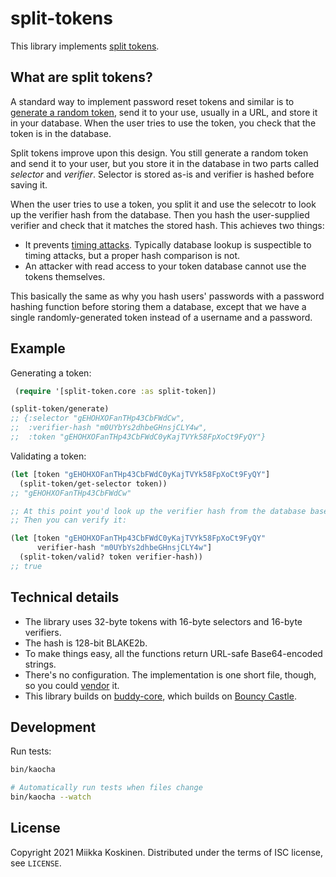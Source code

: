 # split-tokens

This library implements [split tokens].

## What are split tokens?

A standard way to implement password reset tokens and similar is to [generate a random token][generate],
send it to your use, usually in a URL, and store it in your database.
When the user tries to use the token, you check that the token is in the database.

Split tokens improve upon this design. You still generate a random token and send it to your user,
but you store it in the database in two parts called _selector_ and _verifier_. Selector is stored
as-is and verifier is hashed before saving it.

When the user tries to use a token, you split it and use the selecotr to look up the verifier hash from the database.
Then you hash the user-supplied verifier and check that it matches the stored hash.
This achieves two things:

* It prevents [timing attacks]. Typically database lookup is suspectible to timing attacks, but a proper hash comparison is not.
* An attacker with read access to your token database cannot use the tokens themselves.

This basically the same as why you hash users' passwords with a password hashing function before storing them a database,
except that we have a single randomly-generated token instead of a username and a password.

[generate]: https://quanttype.net/posts/2020-10-18-random-tokens-in-clojure.html
[split tokens]: https://paragonie.com/blog/2017/02/split-tokens-token-based-authentication-protocols-without-side-channels
[timing attacks]: https://soatok.blog/2021/08/20/lobste-rs-password-reset-vulnerability/

## Example

Generating a token:

```clojure
 (require '[split-token.core :as split-token])

(split-token/generate)
;; {:selector "gEHOHXOFanTHp43CbFWdCw",
;;  :verifier-hash "m0UYbYs2dhbeGHnsjCLY4w",
;;  :token "gEHOHXOFanTHp43CbFWdC0yKajTVYk58FpXoCt9FyQY"}
```

Validating a token:

```clojure
(let [token "gEHOHXOFanTHp43CbFWdC0yKajTVYk58FpXoCt9FyQY"]
  (split-token/get-selector token))
;; "gEHOHXOFanTHp43CbFWdCw"

;; At this point you'd look up the verifier hash from the database based on the selector.
;; Then you can verify it:

(let [token "gEHOHXOFanTHp43CbFWdC0yKajTVYk58FpXoCt9FyQY"
      verifier-hash "m0UYbYs2dhbeGHnsjCLY4w"]
  (split-token/valid? token verifier-hash))
;; true
```

## Technical details

* The library uses 32-byte tokens with 16-byte selectors and 16-byte verifiers.
* The hash is 128-bit BLAKE2b.
* To make things easy, all the functions return URL-safe Base64-encoded strings.
* There's no configuration. The implementation is one short file, though, so you could [vendor](https://stackoverflow.com/a/39643873) it.
* This library builds on [buddy-core](https://github.com/funcool/buddy-core), which builds on [Bouncy Castle](https://www.bouncycastle.org).

## Development

Run tests:

```sh
bin/kaocha

# Automatically run tests when files change
bin/kaocha --watch
```

## License

Copyright 2021 Miikka Koskinen. Distributed under the terms of ISC license, see `LICENSE`.
